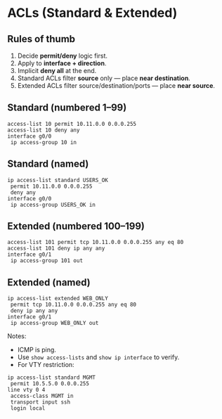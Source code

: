 # ACLs (Standard & Extended)

## Rules of thumb
1. Decide **permit/deny** logic first.
2. Apply to **interface + direction**.
3. Implicit **deny all** at the end.
4. Standard ACLs filter **source** only — place **near destination**.
5. Extended ACLs filter source/destination/ports — place **near source**.

## Standard (numbered 1–99)
```text
access-list 10 permit 10.11.0.0 0.0.0.255
access-list 10 deny any
interface g0/0
 ip access-group 10 in
```

## Standard (named)
```text
ip access-list standard USERS_OK
 permit 10.11.0.0 0.0.0.255
 deny any
interface g0/0
 ip access-group USERS_OK in
```

## Extended (numbered 100–199)
```text
access-list 101 permit tcp 10.11.0.0 0.0.0.255 any eq 80
access-list 101 deny ip any any
interface g0/1
 ip access-group 101 out
```

## Extended (named)
```text
ip access-list extended WEB_ONLY
 permit tcp 10.11.0.0 0.0.0.255 any eq 80
 deny ip any any
interface g0/1
 ip access-group WEB_ONLY out
```

Notes:
- ICMP is ping.
- Use `show access-lists` and `show ip interface` to verify.
- For VTY restriction:
```
ip access-list standard MGMT
 permit 10.5.5.0 0.0.0.255
line vty 0 4
 access-class MGMT in
 transport input ssh
 login local
```